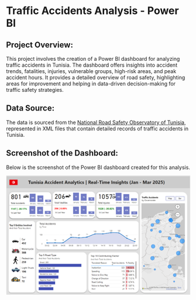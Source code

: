 # Traffic Accidents Analysis - Power BI

## Project Overview:
This project involves the creation of a Power BI dashboard for analyzing traffic accidents in Tunisia. The dashboard offers insights into accident trends, fatalities, injuries, vulnerable groups, high-risk areas, and peak accident hours. It provides a detailed overview of road safety, highlighting areas for improvement and helping in data-driven decision-making for traffic safety strategies.
## Data Source:
The data is sourced from the [National Road Safety Observatory of Tunisia](https://onsr.nat.tn/onsr/index.php?page=4ar), represented in XML files that contain detailed records of traffic accidents in Tunisia.
## Screenshot of the Dashboard:
Below is the screenshot of the Power BI dashboard created for this analysis.


  ![image alt](https://github.com/ZaynebMegdich1/Traffic-Accidents-Analysis/blob/8cce83d9b8e7e67986e70b7d906f5f32a5820534/Dashboard-%20Traffic.PNG)

